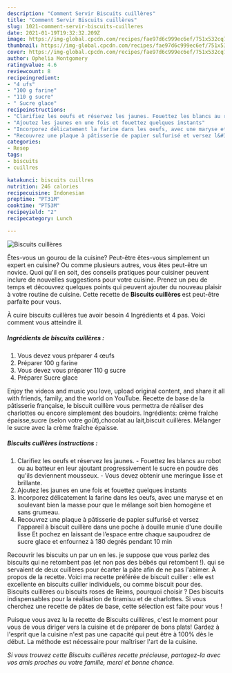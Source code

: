 ```yaml
---
description: "Comment Servir Biscuits cuillères"
title: "Comment Servir Biscuits cuillères"
slug: 1021-comment-servir-biscuits-cuilleres
date: 2021-01-19T19:32:32.209Z
image: https://img-global.cpcdn.com/recipes/fae97d6c999ec6ef/751x532cq70/biscuits-cuilleres-photo-principale-de-la-recette.jpg
thumbnail: https://img-global.cpcdn.com/recipes/fae97d6c999ec6ef/751x532cq70/biscuits-cuilleres-photo-principale-de-la-recette.jpg
cover: https://img-global.cpcdn.com/recipes/fae97d6c999ec6ef/751x532cq70/biscuits-cuilleres-photo-principale-de-la-recette.jpg
author: Ophelia Montgomery
ratingvalue: 4.6
reviewcount: 8
recipeingredient:
- "4 ufs"
- "100 g farine"
- "110 g sucre"
- " Sucre glace"
recipeinstructions:
- "Clarifiez les oeufs et réservez les jaunes. Fouettez les blancs au robot ou au batteur en leur ajoutant progressivement le sucre en poudre dès qu&#39;ils deviennent mousseux. Vous devez obtenir une meringue lisse et brillante."
- "Ajoutez les jaunes en une fois et fouettez quelques instants"
- "Incorporez délicatement la farine dans les oeufs, avec une maryse et en soulevant bien la masse pour que le mélange soit bien homogène et sans grumeau."
- "Recouvrez une plaque à pâtisserie de papier sulfurisé et versez l&#39;appareil à biscuit cuillère dans une poche à douille munie d&#39;une douille lisse Et pochez en laissant de l’espace entre chaque saupoudrez de sucre glace et enfournez à 180 degrés pendant 10 min"
categories:
- Resep
tags:
- biscuits
- cuillres

katakunci: biscuits cuillres 
nutrition: 246 calories
recipecuisine: Indonesian
preptime: "PT31M"
cooktime: "PT53M"
recipeyield: "2"
recipecategory: Lunch

---
```



![Biscuits cuillères](https://img-global.cpcdn.com/recipes/fae97d6c999ec6ef/751x532cq70/biscuits-cuilleres-photo-principale-de-la-recette.jpg)

Êtes-vous un gourou de la cuisine? Peut-être êtes-vous simplement un expert en cuisine? Ou comme plusieurs autres, vous êtes peut-être un novice. Quoi qu'il en soit, des conseils pratiques pour cuisiner peuvent inclure de nouvelles suggestions pour votre cuisine. Prenez un peu de temps et découvrez quelques points qui peuvent ajouter du nouveau plaisir à votre routine de cuisine. Cette recette de <strong> Biscuits cuillères </strong> est peut-être parfaite pour vous.

<!--inarticleads1-->

À cuire biscuits cuillères tue avoir besoin 4 Ingrédients et 4 pas. Voici comment vous atteindre il.

##### Ingrédients de biscuits cuillères :

1. Vous devez vous préparer 4 œufs
1. Préparer 100 g farine
1. Vous devez vous préparer 110 g sucre
1. Préparer  Sucre glace


Enjoy the videos and music you love, upload original content, and share it all with friends, family, and the world on YouTube. Recette de base de la pâtisserie française, le biscuit cuillère vous permettra de réaliser des charlottes ou encore simplement des boudoirs. Ingrédients: crème fraîche épaisse,sucre (selon votre goût),chocolat au lait,biscuit cuillères. Mélanger le sucre avec la crème fraîche épaisse. 

<!--inarticleads2-->

##### Biscuits cuillères instructions :

1. Clarifiez les oeufs et réservez les jaunes. - Fouettez les blancs au robot ou au batteur en leur ajoutant progressivement le sucre en poudre dès qu&#39;ils deviennent mousseux. - Vous devez obtenir une meringue lisse et brillante.
1. Ajoutez les jaunes en une fois et fouettez quelques instants
1. Incorporez délicatement la farine dans les oeufs, avec une maryse et en soulevant bien la masse pour que le mélange soit bien homogène et sans grumeau.
1. Recouvrez une plaque à pâtisserie de papier sulfurisé et versez l&#39;appareil à biscuit cuillère dans une poche à douille munie d&#39;une douille lisse Et pochez en laissant de l’espace entre chaque saupoudrez de sucre glace et enfournez à 180 degrés pendant 10 min


Recouvrir les biscuits un par un en les. je suppose que vous parlez des biscuits qui ne retombent pas (et non pas des bébés qui retombent !). qui se servaient de deux cuillères pour écarter la pâte afin de ne pas l&#39;abimer. À propos de la recette. Voici ma recette préférée de biscuit cuiller : elle est excellente en biscuits cuiller individuels, ou comme biscuit pour des. Biscuits cuillères ou biscuits roses de Reims, pourquoi choisir ? Des biscuits indispensables pour la réalisation de tiramisu et de charlottes. Si vous cherchez une recette de pâtes de base, cette sélection est faite pour vous ! 

<!--inarticleads1-->

<p>
Puisque vous avez lu la recette de Biscuits cuillères, c'est le moment pour vous de vous diriger vers la cuisine et de préparer de bons plats! Gardez à l'esprit que la cuisine n'est pas une capacité qui peut être à 100% dès le début. La méthode est nécessaire pour maîtriser l'art de la cuisine.
</p>

<p>
<i>Si vous trouvez cette Biscuits cuillères recette précieuse, partagez-la avec vos amis proches ou votre famille, merci et bonne chance.</i>
</p>
